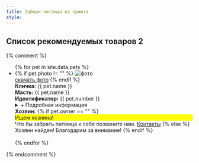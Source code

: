 ```yaml
---
title: Забери питомца из приюта
style: 
---
```



## Список рекомендуемых товаров 2

{% comment %}
<ul>
{% for pet in site.data.pets %}
<li>
{% if pet.photo != "" %}
<img src="./img/dog.jpg" alt="фото"><br><a href="./img/dog.jpg">скачать фото</a>
{% endif %}
<br>
<b>Кличка:</b> {{ pet.name }}<br> 
<b>Масть:</b> {{ pet.name }}<br> 
<b>Идентификатор:</b> {{ pet.number }}<br> 
<details markdown="1"><summary markdown="0">+ Подробная информация</summary>
<b>Вакцинация:</b> {{ pet.vaccine }}<br> 
<b>Стерилизация:</b> {{ pet.name }}<br> 
<b>Место вылова:</b> {{ pet.mestovylova }}<br> 
</details> 
<b>Хозяин:</b> 
{% if pet.owner == "" %}
<div style="background: yellow;">Ищем хозяина!</div> 
Что бы забрать питомца к себе позвоните нам. <a href="#/contacts.html">Контакты</a>
{% else %}
Хозяин найден! Благодарим за внимание!
{% endif %}
</li>
<br> 
{% endfor %}
</ul>
{% endcomment %}
